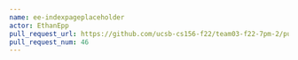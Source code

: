 ```yaml
---
name: ee-indexpageplaceholder
actor: EthanEpp
pull_request_url: https://github.com/ucsb-cs156-f22/team03-f22-7pm-2/pull/46
pull_request_num: 46
---
```


